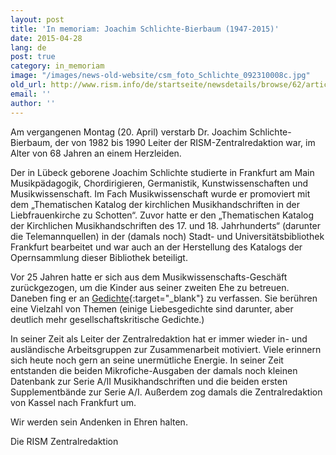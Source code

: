```yaml
---
layout: post
title: 'In memoriam: Joachim Schlichte-Bierbaum (1947-2015)'
date: 2015-04-28
lang: de
post: true
category: in_memoriam
image: "/images/news-old-website/csm_foto_Schlichte_092310008c.jpg"
old_url: http://www.rism.info/de/startseite/newsdetails/browse/62/article/64/in-memoriam-joachim-schlichte-bierbaum-1947-2015.html
email: ''
author: ''
---
```



Am vergangenen Montag (20. April) verstarb Dr. Joachim Schlichte-Bierbaum, der von 1982 bis 1990 Leiter der RISM-Zentralredaktion war, im Alter von 68 Jahren an einem Herzleiden.

Der in Lübeck geborene Joachim Schlichte studierte in Frankfurt am Main Musikpädagogik, Chordirigieren, Germanistik, Kunstwissenschaften und Musikwissenschaft. Im Fach Musikwissenschaft wurde er promoviert mit dem „Thematischen Katalog der kirchlichen Musikhandschriften in der Liebfrauenkirche zu Schotten“. Zuvor hatte er den „Thematischen Katalog der Kirchlichen Musikhandschriften des 17. und 18. Jahrhunderts“ (darunter die Telemannquellen) in der (damals noch) Stadt- und Universitätsbibliothek Frankfurt bearbeitet und war auch an der Herstellung des Katalogs der Opernsammlung dieser Bibliothek beteiligt.

Vor 25 Jahren hatte er sich aus dem Musikwissenschafts-Geschäft zurückgezogen, um die Kinder aus seiner zweiten Ehe zu betreuen. Daneben fing er an [Gedichte](http://www.coda-karben.de/coda/g_auswahl.htm){:target="_blank"} zu verfassen. Sie berühren eine Vielzahl von Themen (einige Liebesgedichte sind darunter, aber deutlich mehr gesellschaftskritische Gedichte.)

In seiner Zeit als Leiter der Zentralredaktion hat er immer wieder in- und ausländische Arbeitsgruppen zur Zusammenarbeit motiviert. Viele erinnern sich heute noch gern an seine unermütliche Energie. In seiner Zeit entstanden die beiden Mikrofiche-Ausgaben der damals noch kleinen Datenbank zur Serie A/II Musikhandschriften und die beiden ersten Supplementbände zur Serie A/I. Außerdem zog damals die Zentralredaktion von Kassel nach Frankfurt um.

Wir werden sein Andenken in Ehren halten.

Die RISM Zentralredaktion





<script type="text/javascript">var switchTo5x=true;</script><script type="text/javascript" src="http://w.sharethis.com/button/buttons.js"></script><script type="text/javascript">stLight.options({publisher: "9b601438-1ce1-49d8-bfd7-9cff5df54c17", doNotHash: false, doNotCopy: false, hashAddressBar: false});</script>